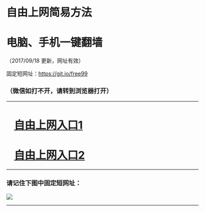 ﻿# 自由上网简易方法

# 电脑、手机一键翻墙

（2017/09/18 更新，网址有效）

固定短网址：https://git.io/free99

### （微信如打不开，请转到浏览器打开）


***





# &nbsp;&nbsp; <a href="http://ft139287633.fwq-tz1005.info/fwqtz01.html?t=091800117262 " target="_blank">自由上网入口1</a>
# &nbsp;&nbsp; <a href="http://ft1439013764.fwq-tz1006.info/fwqtz02.html?t=09180018354 " target="_blank">自由上网入口2</a>
***

### 请记住下图中固定短网址：

<img src="https://s3-us-west-2.amazonaws.com/fwq-1001/yjfq-20170905okok.png" /> 


***


